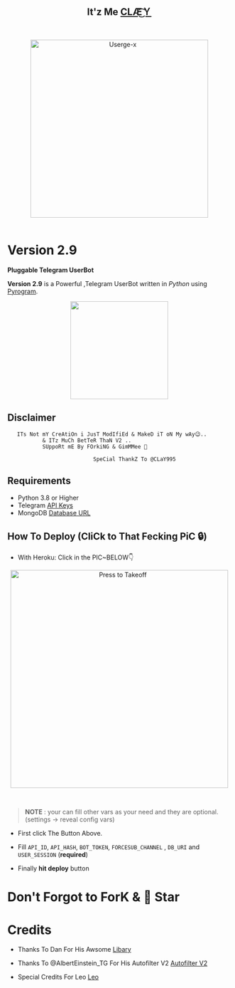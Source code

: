 <h2 align="center"><b>It'z Me <a href="https://t.me/CLaY995">CLÆ͜͡Ｙ</a></b></h2>
<br>
<p align="center">
   <a href="https://github.com/CLaY9950/Auto-LooniV2-2-"><img src="https://telegra.ph/file/24a1ddd705122b1c9e4a1.jpg" alt="Userge-x" width=400px></a>
   <br>
   <br>
</p>
<h1>Version 2.9</h1>
<b>Pluggable Telegram UserBot</b>





**Version 2.9** is a Powerful ,Telegram UserBot written in _Python_ using [Pyrogram](https://github.com/pyrogram/pyrogram).
<br>
<p align="center">
    <a href="https://telegram.dog/PrimeFlix_Chats"><img src="https://img.shields.io/badge/Support%20Group-PFM--%F0%9D%91%BF-blue?&logo=telegram&style=social" width=220px></a></p>

## Disclaimer
```
   ITs Not mY CreAtiOn i JusT ModIfiEd & MakeD iT oN My wAy😉..
           & ITz MuCh BetTeR ThaN V2 .. 
           SUppoRt mE By FOrkiNG & GimMMee 🌟
                        
                           SpeCial ThankZ To @CLaY995
```
## Requirements 
* Python 3.8 or Higher
* Telegram [API Keys](https://my.telegram.org/apps)
* MongoDB [Database URL](https://cloud.mongodb.com/)

## How To Deploy (CliCk to That Fecking PiC 🔒) 
* With Heroku: Click in the PIC~BELOW👇
<p align="center">
   <a href = "https://heroku.com/deploy?template=https://github.com/CLaY9950/Auto-LooniV2-2-"><img src="https://telegra.ph/file/e0c3d6a06cdb9d4f223a6.jpg" alt="Press to Takeoff" width="490px"></a>
</p>
<br>

> **NOTE** : your can fill other vars as your need and they are optional. (settings -> reveal config vars)
* First click The Button Above.
* Fill `API_ID`, `API_HASH`, `BOT_TOKEN`, `FORCESUB_CHANNEL` , `DB_URI` and `USER_SESSION` (**required**)


* Finally **hit deploy** button




# Don't Forgot to ForK & 🌟 Star
  
# Credits
- Thanks To Dan For His Awsome [Libary](https://github.com/pyrogram/pyrogram)

 - Thanks To @AlbertEinstein_TG For His Autofilter V2 [Autofilter V2](https://github.com/CrazyBotsz/Adv-Auto-Filter-Bot-V2)
 - Special Credits For Leo [Leo](https://t.me/Leos_Tg)


